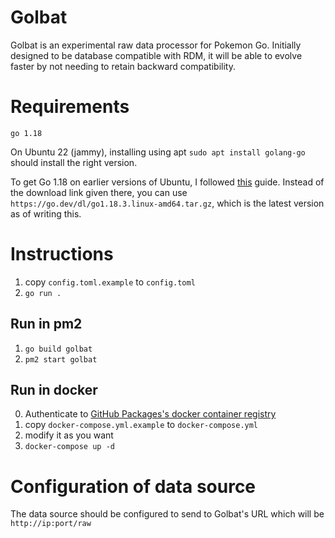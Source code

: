 # Golbat

Golbat is an experimental raw data processor for Pokemon Go.
Initially designed to be database compatible with RDM, it will
be able to evolve faster by not needing to retain backward
compatibility.

# Requirements

`go 1.18`

On Ubuntu 22 (jammy), installing using apt 
`sudo apt install golang-go` should install the right version.

To get Go 1.18 on earlier versions of Ubuntu, I followed 
[this](https://nextgentips.com/2021/12/23/how-to-install-go-1-18-on-ubuntu-20-04/) 
guide. Instead of the download link given there, you can use 
`https://go.dev/dl/go1.18.3.linux-amd64.tar.gz`, 
which is the latest version as of writing this.

# Instructions

1. copy `config.toml.example` to `config.toml`
2. `go run .`

## Run in pm2

1. `go build golbat`
2. `pm2 start golbat`

## Run in docker

0. Authenticate to [GitHub Packages's docker container registry](https://docs.github.com/en/packages/working-with-a-github-packages-registry/working-with-the-container-registry)
1. copy `docker-compose.yml.example` to `docker-compose.yml`
2. modify it as you want
3. `docker-compose up -d`

# Configuration of data source

The data source should be configured to send to Golbat's 
URL which will be `http://ip:port/raw`

